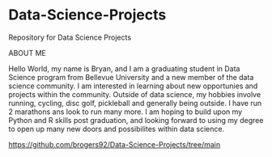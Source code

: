 # Data-Science-Projects
Repository for Data Science Projects 

ABOUT ME

Hello World, my name is Bryan, and I am a graduating student in Data Science program from Bellevue University and a new member of the data science community.
I am interested in learning about new opportunies and projects within the community.
Outside of data science, my hobbies involve running, cycling, disc golf, pickleball and generally being outside. I have run 2 marathons ans look to run many more.
I am hoping to build upon my Python and R skills post graduation, and looking forward to using my degree to open up many new doors and possibilites within data science. 



















https://github.com/brogers92/Data-Science-Projects/tree/main 
